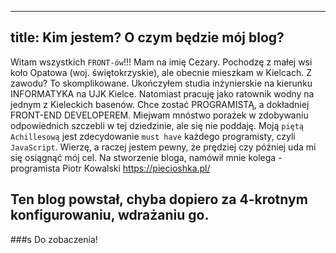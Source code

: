 ----
title: Kim jestem? O czym będzie mój blog?
----

Witam wszystkich `FRONT-ów`!!! 
Mam na imię Cezary. Pochodzę z małej wsi koło Opatowa (woj. świętokrzyskie),
ale obecnie mieszkam w Kielcach. Z zawodu? To skomplikowane.
Ukończyłem studia inżynierskie na kierunku INFORMATYKA na UJK Kielce.
Natomiast pracuję jako ratownik wodny na jednym z Kieleckich basenów.
Chce zostać PROGRAMISTĄ, a dokładniej FRONT-END DEVELOPEREM. Miejwam
mnóstwo porażek w zdobywaniu odpowiednich szczebli w tej dziedzinie,
ale się nie poddaję.
Moją `piętą Achillesową` jest zdecydowanie `must have` każdego
programisty, czyli `JavaScript`. Wierzę, a raczej jestem pewny, że
prędziej czy później uda mi się osiągnąć mój cel.
Na stworzenie bloga, namówił mnie kolega - programista Piotr Kowalski <https://piecioshka.pl/>

## Ten blog powstał, chyba dopiero za 4-krotnym konfigurowaniu, wdrażaniu go.

###s Do zobaczenia!

